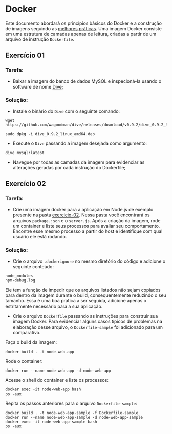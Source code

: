 # Docker

Este documento abordará os princípios básicos do Docker e a construção de imagens seguindo as [melhores práticas](https://docs.docker.com/develop/develop-images/dockerfile_best-practices/). Uma imagem Docker consiste em uma estrutura de camadas apenas de leitura, criadas a partir de um arquivo de instrução `Dockerfile`.

## Exercício 01

### Tarefa:
- Baixar a imagem do banco de dados MySQL e inspecioná-la usando o software de nome [Dive](https://github.com/wagoodman/dive);

### Solução:
- Instale o binário do `Dive` com o seguinte comando:
```
wget https://github.com/wagoodman/dive/releases/download/v0.9.2/dive_0.9.2_linux_amd64.deb
```
```
sudo dpkg -i dive_0.9.2_linux_amd64.deb
```
- Execute o `Dive` passando a imagem desejada como argumento:
```
dive mysql:latest
```
- Navegue por todas as camadas da imagem para evidenciar as alterações geradas por cada instrução do Dockerfile;


## Exercício 02

### Tarefa:
- Crie uma imagem docker para a aplicação em Node.js de exemplo presente na pasta [exercicio-02](exercicio-02). Nessa pasta você encontrará os arquivos `package.json` e o `server.js`. Após a criação da imagem, rode um container e liste seus processos para avaliar seu comportamento. Encontre esse mesmo processo a partir do host e identifique com qual usuário ele está rodando.

### Solução:
- Crie o arquivo `.dockerignore` no mesmo diretório do código e adicione o seguinte conteúdo:

```
node_modules
npm-debug.log
```

Ele tem a função de impedir que os arquivos listados não sejam copiados para dentro da imagem durante o build, consequentemente reduzindo o seu tamanho. Essa é uma boa prática a ser seguida, adicione apenas o estritamente necessário para a sua aplicação.

- Crie o arquivo `Dockerfile` passando as instruções para construir sua imagem Docker. Para evidenciar alguns casos típicos de problemas na elaboração desse arquivo, o `Dockerfile-sample` foi adicionado para um comparativo.

Faça o build da imagem:

```
docker build . -t node-web-app
```

Rode o container:

```
docker run --name node-web-app -d node-web-app
```

Acesse o shell do container e liste os processos:

```
docker exec -it node-web-app bash
ps -aux
```
Repita os passos anteriores para o arquivo `Dockerfile-sample`:

```
docker build . -t node-web-app-sample -f Dockerfile-sample
docker run --name node-web-app-sample -d node-web-app-sample
docker exec -it node-web-app-sample bash
ps -aux
```





